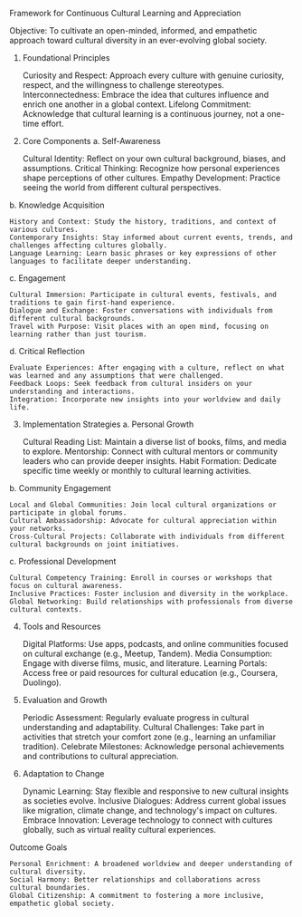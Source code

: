 Framework for Continuous Cultural Learning and Appreciation

Objective: To cultivate an open-minded, informed, and empathetic approach toward cultural diversity in an ever-evolving global society.
1. Foundational Principles

    Curiosity and Respect: Approach every culture with genuine curiosity, respect, and the willingness to challenge stereotypes.
    Interconnectedness: Embrace the idea that cultures influence and enrich one another in a global context.
    Lifelong Commitment: Acknowledge that cultural learning is a continuous journey, not a one-time effort.

2. Core Components
a. Self-Awareness

    Cultural Identity: Reflect on your own cultural background, biases, and assumptions.
    Critical Thinking: Recognize how personal experiences shape perceptions of other cultures.
    Empathy Development: Practice seeing the world from different cultural perspectives.

b. Knowledge Acquisition

    History and Context: Study the history, traditions, and context of various cultures.
    Contemporary Insights: Stay informed about current events, trends, and challenges affecting cultures globally.
    Language Learning: Learn basic phrases or key expressions of other languages to facilitate deeper understanding.

c. Engagement

    Cultural Immersion: Participate in cultural events, festivals, and traditions to gain first-hand experience.
    Dialogue and Exchange: Foster conversations with individuals from different cultural backgrounds.
    Travel with Purpose: Visit places with an open mind, focusing on learning rather than just tourism.

d. Critical Reflection

    Evaluate Experiences: After engaging with a culture, reflect on what was learned and any assumptions that were challenged.
    Feedback Loops: Seek feedback from cultural insiders on your understanding and interactions.
    Integration: Incorporate new insights into your worldview and daily life.

3. Implementation Strategies
a. Personal Growth

    Cultural Reading List: Maintain a diverse list of books, films, and media to explore.
    Mentorship: Connect with cultural mentors or community leaders who can provide deeper insights.
    Habit Formation: Dedicate specific time weekly or monthly to cultural learning activities.

b. Community Engagement

    Local and Global Communities: Join local cultural organizations or participate in global forums.
    Cultural Ambassadorship: Advocate for cultural appreciation within your networks.
    Cross-Cultural Projects: Collaborate with individuals from different cultural backgrounds on joint initiatives.

c. Professional Development

    Cultural Competency Training: Enroll in courses or workshops that focus on cultural awareness.
    Inclusive Practices: Foster inclusion and diversity in the workplace.
    Global Networking: Build relationships with professionals from diverse cultural contexts.

4. Tools and Resources

    Digital Platforms: Use apps, podcasts, and online communities focused on cultural exchange (e.g., Meetup, Tandem).
    Media Consumption: Engage with diverse films, music, and literature.
    Learning Portals: Access free or paid resources for cultural education (e.g., Coursera, Duolingo).

5. Evaluation and Growth

    Periodic Assessment: Regularly evaluate progress in cultural understanding and adaptability.
    Cultural Challenges: Take part in activities that stretch your comfort zone (e.g., learning an unfamiliar tradition).
    Celebrate Milestones: Acknowledge personal achievements and contributions to cultural appreciation.

6. Adaptation to Change

    Dynamic Learning: Stay flexible and responsive to new cultural insights as societies evolve.
    Inclusive Dialogues: Address current global issues like migration, climate change, and technology's impact on cultures.
    Embrace Innovation: Leverage technology to connect with cultures globally, such as virtual reality cultural experiences.

Outcome Goals

    Personal Enrichment: A broadened worldview and deeper understanding of cultural diversity.
    Social Harmony: Better relationships and collaborations across cultural boundaries.
    Global Citizenship: A commitment to fostering a more inclusive, empathetic global society.
